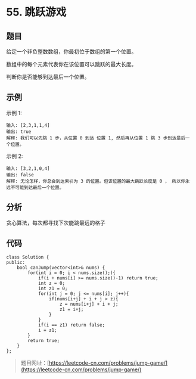 # 55. 跳跃游戏

## 题目

给定一个非负整数数组，你最初位于数组的第一个位置。

数组中的每个元素代表你在该位置可以跳跃的最大长度。

判断你是否能够到达最后一个位置。

## 示例

示例 1:

	输入: [2,3,1,1,4]
	输出: true
	解释: 我们可以先跳 1 步，从位置 0 到达 位置 1, 然后再从位置 1 跳 3 步到达最后一个位置。

示例 2:

	输入: [3,2,1,0,4]
	输出: false
	解释: 无论怎样，你总会到达索引为 3 的位置。但该位置的最大跳跃长度是 0 ， 所以你永远不可能到达最后一个位置。

## 分析

贪心算法，每次都寻找下次能跳最远的格子

## 代码

	class Solution {
	public:
	    bool canJump(vector<int>& nums) {
	        for(int i = 0; i < nums.size();){
	            if(i + nums[i] >= nums.size()-1) return true;
	            int z = 0;
	            int z1 = 0;
	            for(int j = 0; j <= nums[i]; j++){
	                if(nums[i+j] + i + j > z){
	                    z = nums[i+j] + i + j;
	                    z1 = i+j;
	                }
	            }
	            if(i == z1) return false;
	            i = z1;
	        }
	        return true;
	    }
	};

> 题目网址：[https://leetcode-cn.com/problems/jump-game/](https://leetcode-cn.com/problems/jump-game/)